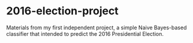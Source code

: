 # 2016-election-project
Materials from my first independent project, a simple Naive Bayes-based classifier that intended to predict the 2016 Presidential Election.

